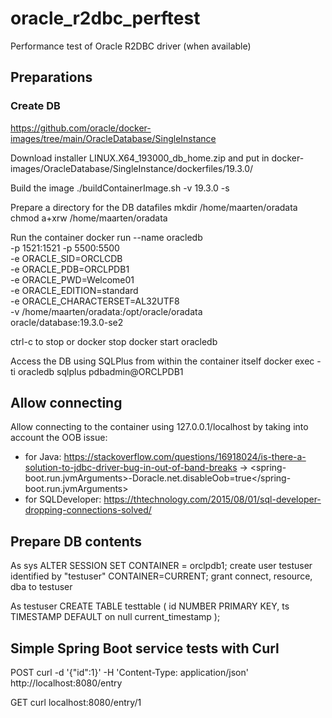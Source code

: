 # oracle_r2dbc_perftest
Performance test of Oracle R2DBC driver (when available)

## Preparations

### Create DB
https://github.com/oracle/docker-images/tree/main/OracleDatabase/SingleInstance

Download installer LINUX.X64_193000_db_home.zip and put in docker-images/OracleDatabase/SingleInstance/dockerfiles/19.3.0/

Build the image
./buildContainerImage.sh -v 19.3.0 -s

Prepare a directory for the DB datafiles
mkdir /home/maarten/oradata
chmod a+xrw /home/maarten/oradata

Run the container
docker run --name oracledb \
-p 1521:1521 -p 5500:5500 \
-e ORACLE_SID=ORCLCDB \
-e ORACLE_PDB=ORCLPDB1 \
-e ORACLE_PWD=Welcome01 \
-e ORACLE_EDITION=standard \
-e ORACLE_CHARACTERSET=AL32UTF8 \
-v /home/maarten/oradata:/opt/oracle/oradata \
oracle/database:19.3.0-se2

ctrl-c to stop or docker stop
docker start oracledb

Access the DB using SQLPlus from within the container itself
docker exec -ti oracledb sqlplus pdbadmin@ORCLPDB1

## Allow connecting
Allow connecting to the container using 127.0.0.1/localhost by taking into account the OOB issue:
- for Java: https://stackoverflow.com/questions/16918024/is-there-a-solution-to-jdbc-driver-bug-in-out-of-band-breaks -> <spring-boot.run.jvmArguments>-Doracle.net.disableOob=true</spring-boot.run.jvmArguments>
- for SQLDeveloper: https://thtechnology.com/2015/08/01/sql-developer-dropping-connections-solved/

## Prepare DB contents

As sys
ALTER SESSION SET CONTAINER = orclpdb1;
create user testuser identified by "testuser" CONTAINER=CURRENT;
grant connect, resource, dba to testuser

As testuser
CREATE TABLE testtable (
    id          NUMBER PRIMARY KEY,
    ts          TIMESTAMP DEFAULT on null current_timestamp
);

## Simple Spring Boot service tests with Curl

POST
curl -d '{"id":1}' -H 'Content-Type: application/json' http://localhost:8080/entry

GET
curl localhost:8080/entry/1
